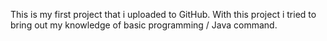This is my first project that i uploaded to GitHub. With this project i tried to bring out my knowledge of basic programming / Java command.
